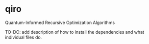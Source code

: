 # qiro
Quantum-Informed Recursive Optimization Algorithms

TO-DO: add description of how to install the dependencies and what individual files do.